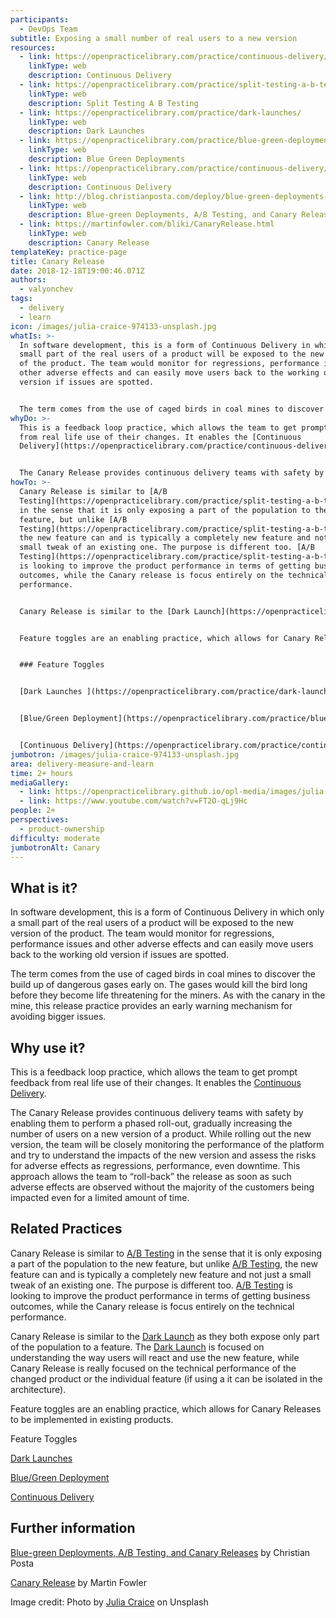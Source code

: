 ```yaml
---
participants:
  - DevOps Team
subtitle: Exposing a small number of real users to a new version
resources:
  - link: https://openpracticelibrary.com/practice/continuous-delivery/
    linkType: web
    description: Continuous Delivery
  - link: https://openpracticelibrary.com/practice/split-testing-a-b-testing/
    linkType: web
    description: Split Testing A B Testing
  - link: https://openpracticelibrary.com/practice/dark-launches/
    linkType: web
    description: Dark Launches
  - link: https://openpracticelibrary.com/practice/blue-green-deployments/
    linkType: web
    description: Blue Green Deployments
  - link: https://openpracticelibrary.com/practice/continuous-delivery/
    linkType: web
    description: Continuous Delivery
  - link: http://blog.christianposta.com/deploy/blue-green-deployments-a-b-testing-and-canary-releases/
    linkType: web
    description: Blue-green Deployments, A/B Testing, and Canary Releases
  - link: https://martinfowler.com/bliki/CanaryRelease.html
    linkType: web
    description: Canary Release
templateKey: practice-page
title: Canary Release
date: 2018-12-18T19:00:46.071Z
authors:
  - valyonchev
tags:
  - delivery
  - learn
icon: /images/julia-craice-974133-unsplash.jpg
whatIs: >-
  In software development, this is a form of Continuous Delivery in which only a
  small part of the real users of a product will be exposed to the new version
  of the product. The team would monitor for regressions, performance issues and
  other adverse effects and can easily move users back to the working old
  version if issues are spotted.


  The term comes from the use of caged birds in coal mines to discover the build up of dangerous gases early on. The gases would kill the bird long before they become life threatening for the miners. As with the canary in the mine, this release practice provides an early warning mechanism for avoiding bigger issues.
whyDo: >-
  This is a feedback loop practice, which allows the team to get prompt feedback
  from real life use of their changes. It enables the [Continuous
  Delivery](https://openpracticelibrary.com/practice/continuous-delivery/).


  The Canary Release provides continuous delivery teams with safety by enabling them to perform a phased roll-out, gradually increasing the number of users on a new version of a product. While rolling out the new version, the team will be closely monitoring the performance of the platform and try to understand the impacts of the new version and assess the risks for adverse effects as regressions, performance, even downtime. This approach allows the team to “roll-back” the release as soon as such adverse effects are observed without the majority of the customers being impacted even for a limited amount of time.
howTo: >-
  Canary Release is similar to [A/B
  Testing](https://openpracticelibrary.com/practice/split-testing-a-b-testing/)
  in the sense that it is only exposing a part of the population to the new
  feature, but unlike [A/B
  Testing](https://openpracticelibrary.com/practice/split-testing-a-b-testing/),
  the new feature can and is typically a completely new feature and not just a
  small tweak of an existing one. The purpose is different too. [A/B
  Testing](https://openpracticelibrary.com/practice/split-testing-a-b-testing/)
  is looking to improve the product performance in terms of getting business
  outcomes, while the Canary release is focus entirely on the technical
  performance.


  Canary Release is similar to the [Dark Launch](https://openpracticelibrary.com/practice/dark-launches/) as they both expose only part of the population to a feature. The [Dark Launch](https://openpracticelibrary.com/practice/dark-launches/) is focused on understanding the way users will react and use the new feature, while Canary Release is really focused on the technical performance of the changed product or the individual feature (if using a it can be isolated in the architecture).


  Feature toggles are an enabling practice, which allows for Canary Releases to be implemented in existing products.


  ### Feature Toggles


  [Dark Launches ](https://openpracticelibrary.com/practice/dark-launches/)


  [Blue/Green Deployment](https://openpracticelibrary.com/practice/blue-green-deployments/)


  [Continuous Delivery](https://openpracticelibrary.com/practice/continuous-delivery/)
jumbotron: /images/julia-craice-974133-unsplash.jpg
area: delivery-measure-and-learn
time: 2+ hours
mediaGallery:
  - link: https://openpracticelibrary.github.io/opl-media/images/julia-craice-974133-unsplash.jpg
  - link: https://www.youtube.com/watch?v=FT2O-qLj9Hc
people: 2+
perspectives:
  - product-ownership
difficulty: moderate
jumbotronAlt: Canary
---
```

## What is it?

In software development, this is a form of Continuous Delivery in which only a small part of the real users of a product will be exposed to the new version of the product. The team would monitor for regressions, performance issues and other adverse effects and can easily move users back to the working old version if issues are spotted.

The term comes from the use of caged birds in coal mines to discover the build up of dangerous gases early on. The gases would kill the bird long before they become life threatening for the miners. As with the canary in the mine, this release practice provides an early warning mechanism for avoiding bigger issues.

## Why use it?

This is a feedback loop practice, which allows the team to get prompt feedback from real life use of their changes. It enables the [Continuous Delivery](https://openpracticelibrary.com/practice/continuous-delivery/).

The Canary Release provides continuous delivery teams with safety by enabling them to perform a phased roll-out, gradually increasing the number of users on a new version of a product. While rolling out the new version, the team will be closely monitoring the performance of the platform and try to understand the impacts of the new version and assess the risks for adverse effects as regressions, performance, even downtime. This approach allows the team to “roll-back” the release as soon as such adverse effects are observed without the majority of the customers being impacted even for a limited amount of time.

## Related Practices

Canary Release is similar to [A/B Testing](https://openpracticelibrary.com/practice/split-testing-a-b-testing/) in the sense that it is only exposing a part of the population to the new feature, but unlike [A/B Testing](https://openpracticelibrary.com/practice/split-testing-a-b-testing/), the new feature can and is typically a completely new feature and not just a small tweak of an existing one. The purpose is different too. [A/B Testing](https://openpracticelibrary.com/practice/split-testing-a-b-testing/) is looking to improve the product performance in terms of getting business outcomes, while the Canary release is focus entirely on the technical performance.

Canary Release is similar to the [Dark Launch](https://openpracticelibrary.com/practice/dark-launches/) as they both expose only part of the population to a feature. The [Dark Launch](https://openpracticelibrary.com/practice/dark-launches/) is focused on understanding the way users will react and use the new feature, while Canary Release is really focused on the technical performance of the changed product or the individual feature (if using a it can be isolated in the architecture).

Feature toggles are an enabling practice, which allows for Canary Releases to be implemented in existing products.

Feature Toggles

[Dark Launches ](https://openpracticelibrary.com/practice/dark-launches/)

[Blue/Green Deployment](https://openpracticelibrary.com/practice/blue-green-deployments/)

[Continuous Delivery](https://openpracticelibrary.com/practice/continuous-delivery/)

## Further information

[Blue-green Deployments, A/B Testing, and Canary Releases](http://blog.christianposta.com/deploy/blue-green-deployments-a-b-testing-and-canary-releases/) by Christian Posta

[Canary Release](https://martinfowler.com/bliki/CanaryRelease.html) by Martin Fowler

Image credit: Photo by [Julia Craice](https://unsplash.com/photos/o0S-0Pa4F2M) on Unsplash
